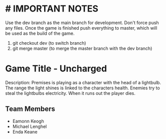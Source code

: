 # # IMPORTANT NOTES
Use the dev branch as the main branch for development.
Don't force push any files.
Once the game is finished push everything to master, which will be used as the build of the game.
1. git checkout dev (to switch branch)
2. git merge master (to merge the master branch with the dev branch)

# Game Title - Uncharged
Description:
Premises is playing as a character with the head of a lightbulb. 
The range the light shines is linked to the characters health.
Enemies try to steal the lightbulbs electricity. When it runs out the player dies.

## Team Members
- Eamonn Keogh
- Michael Lenghel
- Enda Keane

